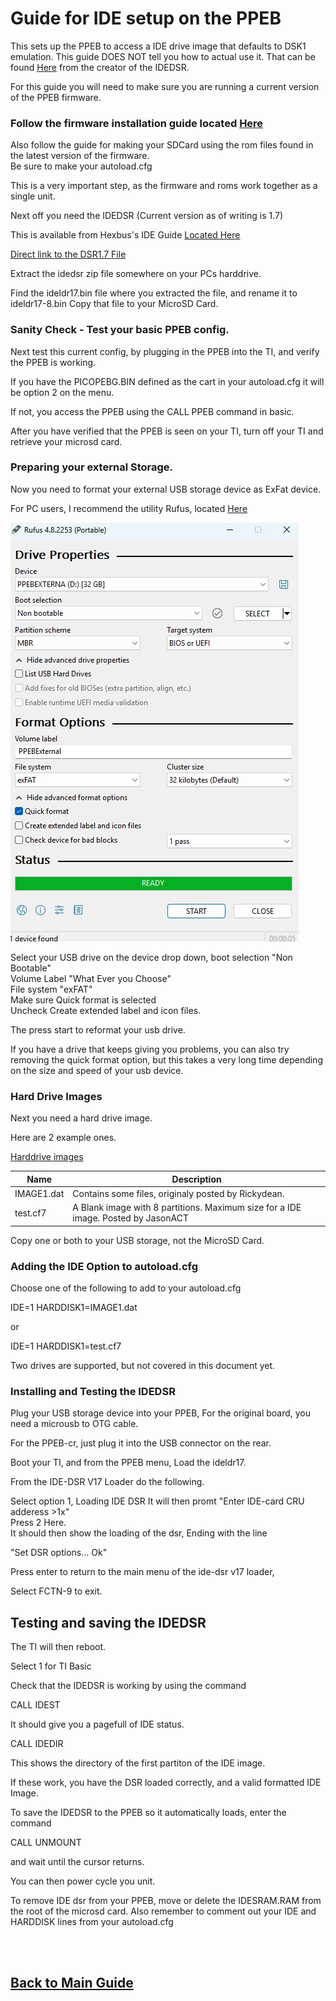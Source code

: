 # Guide for IDE setup on the PPEB

This sets up the PPEB to access a IDE drive image that defaults to DSK1 emulation.
This guide DOES NOT tell you how to actual use it. That can be found  [Here](hexbus.com/ti99geek/Projects/idedsr/idedsr.html#operation)  from the creator of the IDEDSR.



For this guide you will need to make sure you are running a current version of the PPEB firmware.

 ### Follow the firmware installation guide located [Here](/README.md#firmware-installation)


Also follow the guide for making your SDCard using the rom files found in the latest version of the firmware.  
Be sure to make your autoload.cfg

This is a very important step, as the firmware and roms work together as a single unit.

Next off you need the IDEDSR (Current version as of writing is 1.7)

This is available from Hexbus's IDE Guide [Located Here](hexbus.com/ti99geek/Projects/idedsr/idedsr.html#operation)  

[Direct link to the DSR1.7 File](https://hexbus.com/ti99geek/Projects/idedsr/Files/idedsr_v17.zip)

Extract the idedsr zip file somewhere on your PCs harddrive.

Find the ideldr17.bin file where you extracted the file, and rename it to ideldr17-8.bin
Copy that file to your MicroSD Card.

 ### Sanity Check - Test your basic PPEB config.

Next test this current config, by plugging in the PPEB into the TI, and verify the PPEB is working.  

If you have the PICOPEBG.BIN defined as the cart in your autoload.cfg it will be option 2 on the menu.  

If not, you access the PPEB using the CALL PPEB command in basic.

After you have verified that the PPEB is seen on your TI, turn off your TI and retrieve your microsd card.

 ### Preparing your external Storage.

Now you need to format your external USB storage device as ExFat device.

For PC users, I recommend the utility Rufus, located [Here](https://rufus.ie)

![Rufus Options for exFAT](/images/rufus.jpg)

Select your USB drive on the device drop down, boot selection "Non Bootable"  
Volume Label "What Ever you Choose"  
File system "exFAT"  
Make sure Quick format is selected  
Uncheck Create extended label and icon files. 

The press start to reformat your usb drive.

If you have a drive that keeps giving you problems, you can also try removing the quick format option, but this takes a very long time depending on the size and speed of your usb device.


 ### Hard  Drive Images


Next you need a hard drive image.

Here are 2 example ones.

[Harddrive images](files/ExampleIDEImages.zip)

| Name | Description |
|----------|------|
IMAGE1.dat| Contains some files, originaly posted by Rickydean. 
test.cf7|A Blank image with 8 partitions. Maximum size for a IDE image. Posted by JasonACT  

Copy one or both to your USB storage, not the MicroSD Card.

 ### Adding the IDE Option to autoload.cfg

Choose one of the following to add to your autoload.cfg

IDE=1
HARDDISK1=IMAGE1.dat

or 

IDE=1
HARDDISK1=test.cf7


Two drives are supported, but not covered in this document yet.

 ### Installing and Testing the IDEDSR

Plug your USB storage device into your PPEB, 
For the original board, you need a microusb to OTG cable.  

For the PPEB-cr, just plug it into the USB connector on the rear.

Boot your TI, and from the PPEB menu, Load the ideldr17.

From the IDE-DSR V17 Loader do the following.

Select option 1, Loading IDE DSR
It will then promt "Enter IDE-card CRU adderess >1x"  
Press 2 Here.  
It should then show the loading of the dsr, Ending with the line

"Set DSR options... Ok"

Press enter to return to the main menu of the ide-dsr v17 loader,

Select FCTN-9 to exit.

## Testing and saving the IDEDSR


The TI will then reboot.

Select 1 for TI Basic

Check that the IDEDSR is working by using the command 

CALL IDEST

It should give you a pagefull of IDE status.

CALL IDEDIR

This shows the directory of the first partiton of the IDE image.

If these work, you have the DSR loaded correctly, and a valid formatted IDE Image.

To save the IDEDSR to the PPEB so it automatically loads, enter the command

CALL UNMOUNT

and wait until the cursor returns.

You can then power cycle you unit.

To remove IDE dsr from your PPEB, move or delete the IDESRAM.RAM from the root of the microsd card.
Also remember to comment out your IDE and HARDDISK lines from your autoload.cfg


 <br>
  <br>

## [Back to Main Guide](/README.md)